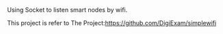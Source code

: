 Using Socket to listen smart nodes by wifi.

This project is refer to The Project:https://github.com/DigiExam/simplewifi